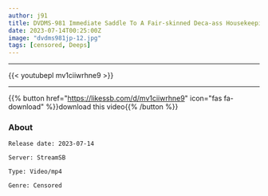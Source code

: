 ```yaml
---
author: j91
title: DVDMS-981 Immediate Saddle To A Fair-skinned Deca-ass Housekeeping Aunt! A Married Woman Who Was Captivated By A Big Penis Came On Herself The Next Day, So I Gave Her A Vaginal Cum Shot Many Times Until She Was Satisfied 23 Jun Suehiro
date: 2023-07-14T00:25:00Z
image: "dvdms981jp-12.jpg"
tags: [censored, Deeps]
---
```

___

{{< youtubepl mv1ciiwrhne9 >}}
___

{{% button href="https://likessb.com/d/mv1ciiwrhne9" icon="fas fa-download" %}}download this video{{% /button %}}
### About

`Release date: 2023-07-14`

`Server: StreamSB`

`Type: Video/mp4`

`Genre:	Censored`
